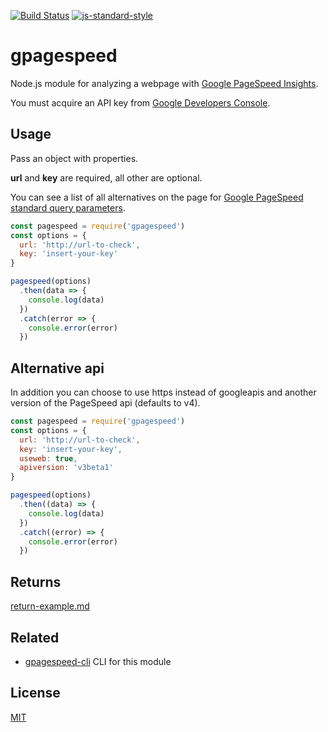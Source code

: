 [![Build Status](https://travis-ci.org/zrrrzzt/gpagespeed.svg?branch=master)](https://travis-ci.org/zrrrzzt/gpagespeed)
[![js-standard-style](https://img.shields.io/badge/code%20style-standard-brightgreen.svg?style=flat)](https://github.com/feross/standard)

# gpagespeed

Node.js module for analyzing a webpage with [Google PageSpeed Insights](https://developers.google.com/speed/pagespeed/insights/).

You must acquire an API key from [Google Developers Console](https://console.developers.google.com/).

## Usage

Pass an object with properties.

**url** and **key** are required, all other are optional.

You can see a list of all alternatives on the page for [Google PageSpeed standard query parameters](https://developers.google.com/speed/docs/insights/v4/reference/pagespeedapi/runpagespeed).

```JavaScript
const pagespeed = require('gpagespeed')
const options = {
  url: 'http://url-to-check',
  key: 'insert-your-key'
}

pagespeed(options)
  .then(data => {
    console.log(data)
  })
  .catch(error => {
    console.error(error)
  })
```

## Alternative api

In addition you can choose to use https instead of googleapis and another version of the PageSpeed api (defaults to v4).

```JavaScript
const pagespeed = require('gpagespeed')
const options = {
  url: 'http://url-to-check',
  key: 'insert-your-key',
  useweb: true,
  apiversion: 'v3beta1'
}

pagespeed(options)
  .then((data) => {
    console.log(data)
  })
  .catch((error) => {
    console.error(error)
  })
```
## Returns

[return-example.md](return-example.md)

## Related

- [gpagespeed-cli](https://github.com/zrrrzzt/gpagespeed-cli) CLI for this module

## License

[MIT](LICENSE)
